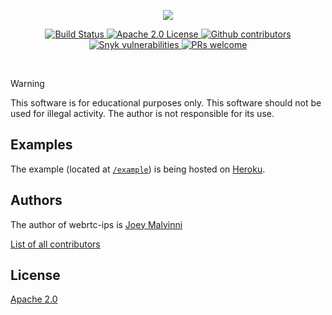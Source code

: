 <p align="center">
    <img src="https://raw.githubusercontent.com/joeymalvinni/webrtc-ip/main/imgs/webrtc-ips-banner.svg"></img>
    <br>
</p>
<p align="center">
  <a href="https://travis-ci.com/joeymalvinni/webrtc-ip">
    <img alt="Build Status" src="https://travis-ci.com/joeymalvinni/is-tor.svg?branch=main">
  </a>
  <a href="https://opensource.org/licenses/Apache-2.0">
	<img alt="Apache 2.0 License" src="https://img.shields.io/badge/License-Apache%202.0-blue.svg">
  </a>
  <a href="https://github.com/joeymalvinni/webrtc-ip/contributors/">
	<img alt="Github contributors" src="https://img.shields.io/github/contributors/joeymalvinni/webrtc-ip.svg">
  </a>
  <a href="https://snyk.io/test/github/joeymalvinni/webrtc-ip/">
	<img alt="Snyk vulnerabilities" src="https://snyk.io/test/github/joeymalvinni/webrtc-ip/badge.svg?targetFile=package.json">
  </a>
  <a href="https://github.com/joeymalvinni/webrtc-ip/pulls">
	<img alt="PRs welcome" src="https://img.shields.io/badge/PRs-welcome-brightgreen.svg">
  </a>
</p>

<br>


> [!WARNING]
> This software is for educational purposes only. This software should not be used for illegal activity. The author is not responsible for its use.


## Examples

  The example (located at [`/example`](https://github.com/joeymalvinni/webrtc-ip/tree/main/example)) is being hosted on [Heroku](https://webrtc-ip.herokuapp.com/).
  
## Authors

The author of webrtc-ips is [Joey Malvinni](https://github.com/joeymalvinni)

[List of all contributors](https://github.com/joeymalvinni/webrtc-ip/graphs/contributors)

## License

  [Apache 2.0](LICENSE)
